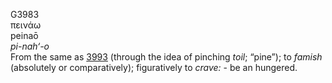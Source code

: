 G3983  
πεινάω  
peinaō  
*pi-nah‘-o*  
From the same as [3993](g3993) (through the idea of pinching *toil*;
“pine”); to *famish* (absolutely or comparatively); figuratively to
*crave:* - be an hungered.  
